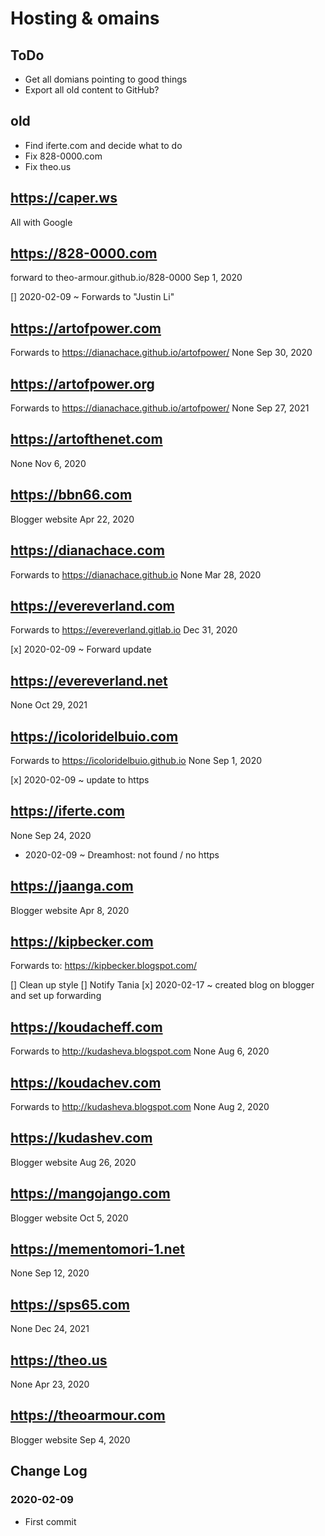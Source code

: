 # Hosting & omains


## ToDo

* Get all domians pointing to good things
* Export all old content to GitHub?

## old

* Find iferte.com and decide what to do
* Fix 828-0000.com
* Fix theo.us

## https://caper.ws

All with Google



## https://828-0000.com

forward to theo-armour.github.io/828-0000
Sep 1, 2020

[] 2020-02-09 ~ Forwards to "Justin Li"


## https://artofpower.com

Forwards to https://dianachace.github.io/artofpower/
None
Sep 30, 2020


## https://artofpower.org

Forwards to https://dianachace.github.io/artofpower/
None
Sep 27, 2021


## https://artofthenet.com

None
Nov 6, 2020


## https://bbn66.com

Blogger website
Apr 22, 2020

## https://dianachace.com

Forwards to https://dianachace.github.io
None
Mar 28, 2020


## https://evereverland.com

Forwards to https://evereverland.gitlab.io
Dec 31, 2020

[x] 2020-02-09 ~ Forward update


## https://evereverland.net

None
Oct 29, 2021


## https://icoloridelbuio.com

Forwards to https://icoloridelbuio.github.io
None
Sep 1, 2020

[x] 2020-02-09 ~ update to https


## https://iferte.com

None
Sep 24, 2020

* 2020-02-09 ~ Dreamhost: not found / no https


## https://jaanga.com

Blogger website
Apr 8, 2020


## https://kipbecker.com

Forwards to: https://kipbecker.blogspot.com/

[] Clean up style
[] Notify Tania
[x] 2020-02-17 ~ created blog on blogger and set up forwarding


## https://koudacheff.com

Forwards to http://kudasheva.blogspot.com
None
Aug 6, 2020


## https://koudachev.com

Forwards to http://kudasheva.blogspot.com
None
Aug 2, 2020

## https://kudashev.com

Blogger website
Aug 26, 2020

## https://mangojango.com

Blogger website
Oct 5, 2020


## https://mementomori-1.net

None
Sep 12, 2020


## https://sps65.com

None
Dec 24, 2021


## https://theo.us

None
Apr 23, 2020


## https://theoarmour.com

Blogger website
Sep 4, 2020



## Change Log

### 2020-02-09

* First commit
